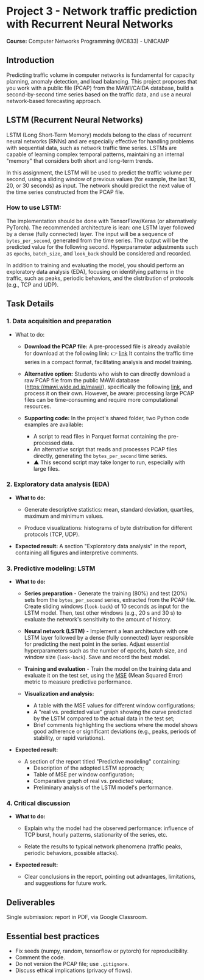 # Project 3 - Network traffic prediction with Recurrent Neural Networks

**Course:** Computer Networks Programming (MC833) - UNICAMP

## Introduction

Predicting traffic volume in computer networks is fundamental for capacity planning, anomaly detection, and load
balancing. This project proposes that you work with a public file (PCAP) from the MAWI/CAIDA database, build a
second-by-second time series based on the traffic data, and use a neural network-based forecasting approach.

## LSTM (Recurrent Neural Networks)

LSTM (Long Short-Term Memory) models belong to the class of recurrent neural networks (RNNs) and are especially
effective for handling problems with sequential data, such as network traffic time series. LSTMs are capable of learning
complex temporal patterns, maintaining an internal "memory" that considers both short and long-term trends.

In this assignment, the LSTM will be used to predict the traffic volume per second, using a sliding window of previous
values (for example, the last 10, 20, or 30 seconds) as input. The network should predict the next value of the time
series constructed from the PCAP file.

### How to use LSTM:

The implementation should be done with TensorFlow/Keras (or alternatively PyTorch). The recommended architecture is
lean: one LSTM layer followed by a dense (fully connected) layer. The input will be a sequence of `bytes_per_second`,
generated from the time series. The output will be the predicted value for the following second. Hyperparameter
adjustments such as `epochs`, `batch_size`, and `look_back` should be considered and recorded.

In addition to training and evaluating the model, you should perform an exploratory data analysis (EDA), focusing on
identifying patterns in the traffic, such as peaks, periodic behaviors, and the distribution of protocols (e.g., TCP and
UDP).

## Task Details

### 1. Data acquisition and preparation

- What to do:
  - **Download the PCAP file:** A pre-processed file is already available for download at the following link: 👉
    [link](https://drive.google.com/drive/folders/1DU2usbXuR4u4rllxp2wLQkXtIhf5p7JQ?usp=sharing) It contains the traffic
    time series in a compact format, facilitating analysis and model training.

  - **Alternative option:** Students who wish to can directly download a raw PCAP file from the public MAWI database
    (<https://mawi.wide.ad.jp/mawi/>), specifically the following
    [link](https://mawi.wide.ad.jp/mawi/samplepoint-C/2007/200701011800.html), and process it on their own. However, be
    aware: processing large PCAP files can be time-consuming and require more computational resources.

  - **Supporting code:** In the project's shared folder, two Python code examples are available:

    - A script to read files in Parquet format containing the pre-processed data.
    - An alternative script that reads and processes PCAP files directly, generating the `bytes_per_second` time series.
    - ▲ This second script may take longer to run, especially with large files.

### 2. Exploratory data analysis (EDA)

- **What to do:**

  - Generate descriptive statistics: mean, standard deviation, quartiles, maximum and minimum values.

  - Produce visualizations: histograms of byte distribution for different protocols (TCP, UDP).

- **Expected result:** A section "Exploratory data analysis" in the report, containing all figures and interpretive
  comments.

### 3. Predictive modeling: LSTM

- **What to do:**

  - **Series preparation** - Generate the training (80%) and test (20%) sets from the `bytes_per_second` series,
    extracted from the PCAP file. Create sliding windows (`look-back`) of 10 seconds as input for the LSTM model. Then,
    test other windows (e.g., 20 s and 30 s) to evaluate the network's sensitivity to the amount of history.

  - **Neural network (LSTM)** - Implement a lean architecture with one LSTM layer followed by a dense (fully connected)
    layer responsible for predicting the next point in the series. Adjust essential hyperparameters such as the number
    of epochs, batch size, and window size (`look-back`). Save and record the best model.

  - **Training and evaluation** - Train the model on the training data and evaluate it on the test set, using the
    [MSE](https://www.freecodecamp.org/news/machine-learning-mean-squared-error-regression-line-c7dde9a26b93/) (Mean
    Squared Error) metric to measure predictive performance.

  - **Visualization and analysis:**

    - A table with the MSE values for different window configurations;
    - A "real vs. predicted value" graph showing the curve predicted by the LSTM compared to the actual data in the test
      set;
    - Brief comments highlighting the sections where the model shows good adherence or significant deviations (e.g.,
      peaks, periods of stability, or rapid variations).

- **Expected result:**

  - A section of the report titled "Predictive modeling" containing:
    - Description of the adopted LSTM approach;
    - Table of MSE per window configuration;
    - Comparative graph of real vs. predicted values;
    - Preliminary analysis of the LSTM model's performance.

### 4. Critical discussion

- **What to do:**

  - Explain why the model had the observed performance: influence of TCP burst, hourly patterns, stationarity of the
    series, etc.

  - Relate the results to typical network phenomena (traffic peaks, periodic behaviors, possible attacks).

- **Expected result:**

  - Clear conclusions in the report, pointing out advantages, limitations, and suggestions for future work.

## Deliverables

Single submission: report in PDF, via Google Classroom.

## Essential best practices

- Fix seeds (numpy, random, tensorflow or pytorch) for reproducibility.
- Comment the code.
- Do not version the PCAP file; use `.gitignore`.
- Discuss ethical implications (privacy of flows).
